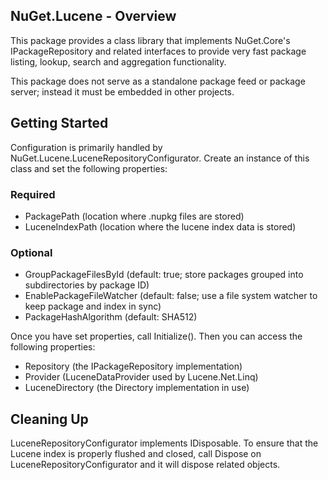 ## NuGet.Lucene - Overview

This package provides a class library that implements NuGet.Core's IPackageRepository and related interfaces
to provide very fast package listing, lookup, search and aggregation functionality.

This package does not serve as a standalone package feed or package server; instead it must be embedded in
other projects.

## Getting Started

Configuration is primarily handled by NuGet.Lucene.LuceneRepositoryConfigurator. Create an instance of this
class and set the following properties:

### Required

* PackagePath (location where .nupkg files are stored)
* LuceneIndexPath (location where the lucene index data is stored)

### Optional

* GroupPackageFilesById (default: true; store packages grouped into subdirectories by package ID)
* EnablePackageFileWatcher (default: false; use a file system watcher to keep package and index in sync)
* PackageHashAlgorithm (default: SHA512)

Once you have set properties, call Initialize(). Then you can access the following properties:

* Repository (the IPackageRepository implementation)
* Provider (LuceneDataProvider used by Lucene.Net.Linq)
* LuceneDirectory (the Directory implementation in use)

## Cleaning Up

LuceneRepositoryConfigurator implements IDisposable. To ensure that the Lucene index is
properly flushed and closed, call Dispose on LuceneRepositoryConfigurator and it will
dispose related objects.
